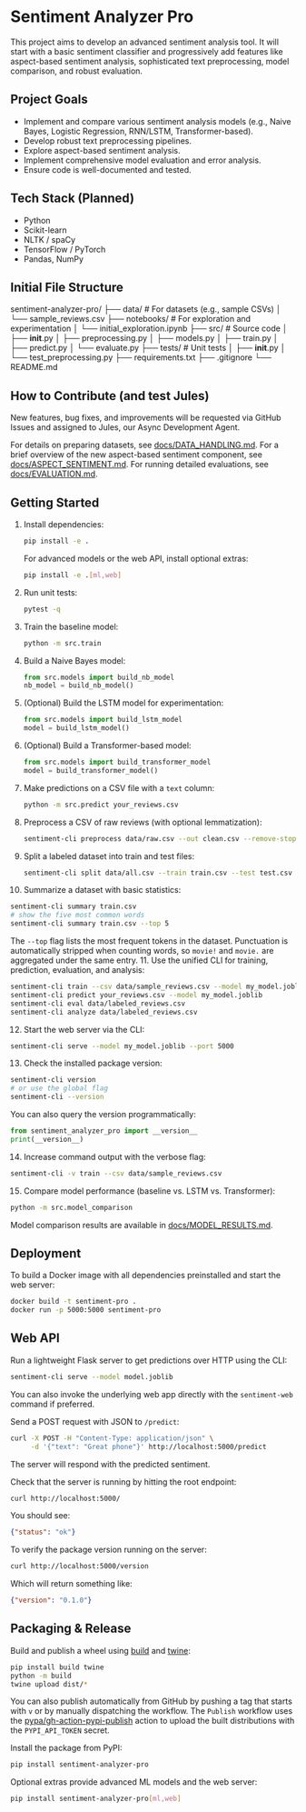 # Sentiment Analyzer Pro

This project aims to develop an advanced sentiment analysis tool. It will start with a basic sentiment classifier and progressively add features like aspect-based sentiment analysis, sophisticated text preprocessing, model comparison, and robust evaluation.

## Project Goals
- Implement and compare various sentiment analysis models (e.g., Naive Bayes, Logistic Regression, RNN/LSTM, Transformer-based).
- Develop robust text preprocessing pipelines.
- Explore aspect-based sentiment analysis.
- Implement comprehensive model evaluation and error analysis.
- Ensure code is well-documented and tested.

## Tech Stack (Planned)
- Python
- Scikit-learn
- NLTK / spaCy
- TensorFlow / PyTorch
- Pandas, NumPy

## Initial File Structure
sentiment-analyzer-pro/
├── data/ # For datasets (e.g., sample CSVs)
│   └── sample_reviews.csv
├── notebooks/ # For exploration and experimentation
│   └── initial_exploration.ipynb
├── src/ # Source code
│   ├── __init__.py
│   ├── preprocessing.py
│   ├── models.py
│   ├── train.py
│   ├── predict.py
│   └── evaluate.py
├── tests/ # Unit tests
│   ├── __init__.py
│   └── test_preprocessing.py
├── requirements.txt
├── .gitignore
└── README.md

## How to Contribute (and test Jules)
New features, bug fixes, and improvements will be requested via GitHub Issues and assigned to Jules, our Async Development Agent.

For details on preparing datasets, see [docs/DATA_HANDLING.md](docs/DATA_HANDLING.md).
For a brief overview of the new aspect-based sentiment component, see [docs/ASPECT_SENTIMENT.md](docs/ASPECT_SENTIMENT.md).
For running detailed evaluations, see [docs/EVALUATION.md](docs/EVALUATION.md).

## Getting Started

1. Install dependencies:
   ```bash
   pip install -e .
   ```
   For advanced models or the web API, install optional extras:
   ```bash
   pip install -e .[ml,web]
   ```
2. Run unit tests:
   ```bash
   pytest -q
   ```
3. Train the baseline model:
   ```bash
   python -m src.train
   ```
4. Build a Naive Bayes model:
   ```python
   from src.models import build_nb_model
   nb_model = build_nb_model()
   ```
5. (Optional) Build the LSTM model for experimentation:
   ```python
   from src.models import build_lstm_model
   model = build_lstm_model()
   ```
6. (Optional) Build a Transformer-based model:
   ```python
   from src.models import build_transformer_model
   model = build_transformer_model()
   ```
7. Make predictions on a CSV file with a `text` column:
   ```bash
   python -m src.predict your_reviews.csv
   ```
8. Preprocess a CSV of raw reviews (with optional lemmatization):
   ```bash
   sentiment-cli preprocess data/raw.csv --out clean.csv --remove-stopwords --lemmatize
   ```
9. Split a labeled dataset into train and test files:
   ```bash
   sentiment-cli split data/all.csv --train train.csv --test test.csv --ratio 0.2
   ```
10. Summarize a dataset with basic statistics:
   ```bash
sentiment-cli summary train.csv
# show the five most common words
sentiment-cli summary train.csv --top 5
```
The `--top` flag lists the most frequent tokens in the dataset. Punctuation is
automatically stripped when counting words, so `movie!` and `movie.` are
aggregated under the same entry.
11. Use the unified CLI for training, prediction, evaluation, and analysis:
   ```bash
sentiment-cli train --csv data/sample_reviews.csv --model my_model.joblib
sentiment-cli predict your_reviews.csv --model my_model.joblib
sentiment-cli eval data/labeled_reviews.csv
sentiment-cli analyze data/labeled_reviews.csv
```
12. Start the web server via the CLI:
   ```bash
   sentiment-cli serve --model my_model.joblib --port 5000
   ```
13. Check the installed package version:
   ```bash
   sentiment-cli version
   # or use the global flag
   sentiment-cli --version
   ```
   You can also query the version programmatically:
   ```python
   from sentiment_analyzer_pro import __version__
   print(__version__)
   ```
14. Increase command output with the verbose flag:
   ```bash
   sentiment-cli -v train --csv data/sample_reviews.csv
   ```
15. Compare model performance (baseline vs. LSTM vs. Transformer):
   ```bash
   python -m src.model_comparison
   ```

Model comparison results are available in
[docs/MODEL_RESULTS.md](docs/MODEL_RESULTS.md).

## Deployment

To build a Docker image with all dependencies preinstalled and start the web server:

```bash
docker build -t sentiment-pro .
docker run -p 5000:5000 sentiment-pro
```

## Web API

Run a lightweight Flask server to get predictions over HTTP using the CLI:

```bash
sentiment-cli serve --model model.joblib
```

You can also invoke the underlying web app directly with the
`sentiment-web` command if preferred.

Send a POST request with JSON to `/predict`:

```bash
curl -X POST -H "Content-Type: application/json" \
     -d '{"text": "Great phone"}' http://localhost:5000/predict
```

The server will respond with the predicted sentiment.

Check that the server is running by hitting the root endpoint:

```bash
curl http://localhost:5000/
```

You should see:

```json
{"status": "ok"}
```

To verify the package version running on the server:

```bash
curl http://localhost:5000/version
```

Which will return something like:

```json
{"version": "0.1.0"}
```

## Packaging & Release

Build and publish a wheel using [build](https://pypi.org/project/build/) and
[twine](https://pypi.org/project/twine/):

```bash
pip install build twine
python -m build
twine upload dist/*
```

You can also publish automatically from GitHub by pushing a tag that starts with `v`
or by manually dispatching the workflow. The `Publish` workflow uses the
[pypa/gh-action-pypi-publish](https://github.com/pypa/gh-action-pypi-publish)
action to upload the built distributions with the `PYPI_API_TOKEN` secret.

Install the package from PyPI:

```bash
pip install sentiment-analyzer-pro
```

Optional extras provide advanced ML models and the web server:

```bash
pip install sentiment-analyzer-pro[ml,web]
```
